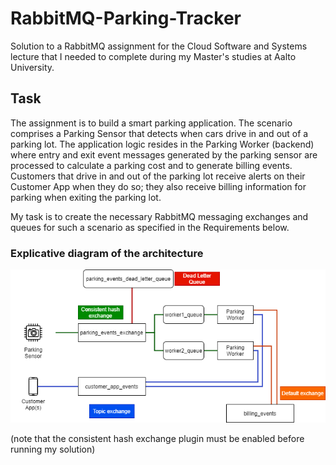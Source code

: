 # RabbitMQ-Parking-Tracker

Solution to a RabbitMQ assignment for the Cloud Software and Systems lecture that I needed to complete during my Master's studies at Aalto University.

## Task
The assignment is to build a smart parking application. The scenario comprises a Parking Sensor that detects when cars drive in and out of a parking lot. The application logic resides in the Parking Worker (backend) where entry and exit event messages generated by the parking sensor are processed to calculate a parking cost and to generate billing events. Customers that drive in and out of the parking lot receive alerts on their Customer App when they do so; they also receive billing information for parking when exiting the parking lot.

My task is to create the necessary RabbitMQ messaging exchanges and queues for such a scenario as specified in the Requirements below.

### Explicative diagram of the architecture

<img src="architecture.png" />

(note that the consistent hash exchange plugin must be enabled before running my solution)

